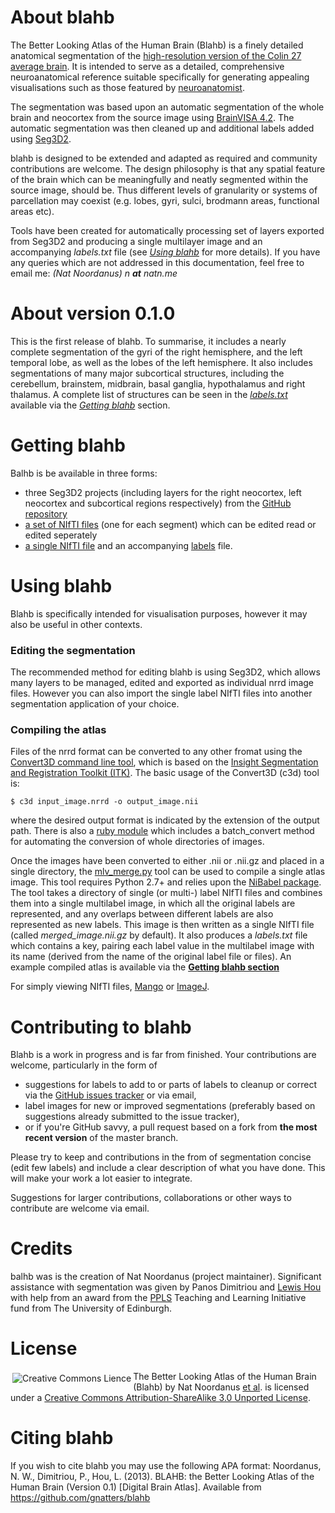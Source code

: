 About blahb
=====

The Better Looking Atlas of the Human Brain (Blahb) is a finely detailed anatomical segmentation of the [high-resolution version of the Colin 27 average brain](http://www.bic.mni.mcgill.ca/ServicesAtlases/Colin27Highres). It is intended to serve as a detailed, comprehensive neuroanatomical reference suitable specifically for generating appealing visualisations such as those featured by [neuroanatomist](http://neuroanatomist.org).

The segmentation was based upon an automatic segmentation of the whole brain and neocortex from the source image using [BrainVISA 4.2](http://brainvisa.info/). The automatic segmentation was then cleaned up and additional labels added using [Seg3D2](http://www.sci.utah.edu/cibc-software/seg3d.html).

blahb is designed to be extended and adapted as required and community contributions are welcome. The design philosophy is that any spatial feature of the brain which can be meaningfully and neatly segmented within the source image, should be. Thus different levels of granularity or systems of parcellation may coexist (e.g. lobes, gyri, sulci, brodmann areas, functional areas etc).

Tools have been created for automatically processing set of layers exported from Seg3D2 and producing a single multilayer image and an accompanying *labels.txt* file (see [*Using blahb*](#using-blahb) for more details). If you have any queries which are not addressed in this documentation, feel free to email me: *(Nat Noordanus)  n **at** natn.me*

About version 0.1.0
=====
This is the first release of blahb. To summarise, it includes  a nearly complete segmentation of the gyri of the right hemisphere, and the left temporal lobe, as well as the lobes of the left hemisphere. It also includes segmentations of many major subcortical structures, including the cerebellum, brainstem, midbrain, basal ganglia, hypothalamus and right thalamus. A complete list of structures can be seen in the *[labels.txt](https://raw.github.com/gnatters/blahb/releases/0.1.0/blahb_labels_0_1_0.txt)* available via the [*Getting blahb*](#getting-blahb) section.

Getting blahb
=====
Balhb is be available in three forms:

* three Seg3D2 projects (including layers for the right neocortex, left neocortex and subcortical regions respectively) from the [GitHub repository](https://github.com/gnatters/blahb)
* [a set of NIfTI files](https://raw.github.com/gnatters/blahb/releases/0.1.0/blahb_segments_0_1_0.zip) (one for each segment) which can be edited read or edited seperately
* [a single NIfTI file](https://raw.github.com/gnatters/blahb/releases/0.1.0/blahb_0_1_0.nii.gz) and an accompanying [labels](https://raw.github.com/gnatters/blahb/releases/0.1.0/blahb_labels_0_1_0.txt) file.

Using blahb
=====
Blahb is specifically intended for visualisation purposes, however it may also be useful in other contexts.

### Editing the segmentation
The recommended method for editing blahb is using Seg3D2, which allows many layers to be managed, edited and exported as individual nrrd image files. However you can also import the single label NIfTI files into another segmentation application of your choice.

### Compiling the atlas
Files of the nrrd format can be converted to any other fromat using the [Convert3D command line tool](http://www.itksnap.org/pmwiki/pmwiki.php?n=Convert3D.Convert3D), which is based on the [Insight Segmentation and Registration Toolkit (ITK)](http://www.itk.org/). The basic usage of the Convert3D (c3d) tool is:

    $ c3d input_image.nrrd -o output_image.nii

where the desired output format is indicated by the extension of the output path. There is also a [ruby module](https://gist.github.com/gnatters/5420859) which includes a batch_convert method for automating the conversion of whole directories of images.

Once the images have been converted to either .nii or .nii.gz and placed in a single directory, the [mlv_merge.py](https://gist.github.com/gnatters/5139065) tool can be used to compile a single atlas image. This tool requires Python 2.7+ and relies upon the [NiBabel package](http://nipy.sourceforge.net/nibabel/). The tool takes a directory of single (or multi-) label NIfTI files and combines them into a single multilabel image, in which all the original labels are represented, and any overlaps between different labels are also represented as new labels. This image is then written as a single NIfTI file (called *merged_image.nii.gz* by default). It also produces a *labels.txt* file which contains a key, pairing each label value in the multilabel image with its name (derived from the name of the original label file or files). An example compiled atlas is available via the [**Getting blahb section**](#getting-blahb)

For simply viewing NIfTI files, [Mango](http://ric.uthscsa.edu/mango/) or [ImageJ](http://rsb.info.nih.gov/ij/).

Contributing to blahb
=====
Blahb is a work in progress and is far from finished. Your contributions are welcome, particularly in the form of

* suggestions for labels to add to or parts of labels to cleanup or correct via the [GitHub issues tracker](https://github.com/gnatters/blahb/issues) or via email,
* label images for new or improved segmentations (preferably based on suggestions already submitted to the issue tracker),
* or if you're GitHub savvy, a pull request based on a fork from **the most recent version** of the master branch.

Please try to keep and contributions in the from of segmentation concise (edit few labels) and include a clear description of what you have done. This will make your work a lot easier to integrate.

Suggestions for larger contributions, collaborations or other ways to contribute are welcome via email.

Credits
=====
balhb was is the creation of Nat Noordanus (project maintainer).
Significant assistance with segmentation was given by Panos Dimitriou and [Lewis Hou](https://github.com/lewishou) with help from an award from the [PPLS](http://www.ppls.ed.ac.uk/) Teaching and Learning Initiative fund from The University of Edinburgh.

License
=====
[<img alt="Creative Commons Lience" style="float:left; padding:3px;" src="http://i.creativecommons.org/l/by-sa/3.0/88x31.png" />](http://creativecommons.org/licenses/by-sa/3.0/deed.en)
The Better Looking Atlas of the Human Brain (Blahb) by Nat Noordanus [et al](#credits). is licensed under a [Creative Commons Attribution-ShareAlike 3.0 Unported License](http://creativecommons.org/licenses/by-sa/3.0/deed.en).

Citing blahb
=====
If you wish to cite blahb you may use the following APA format:
Noordanus, N. W., Dimitriou, P., Hou, L. (2013). BLAHB: the Better Looking Atlas of the Human Brain (Version 0.1) [Digital Brain Atlas]. Available from https://github.com/gnatters/blahb
